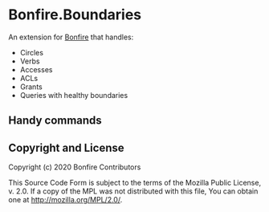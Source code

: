 # Bonfire.Boundaries

An extension for [Bonfire](https://bonfire.cafe/) that handles:

- Circles
- Verbs
- Accesses
- ACLs
- Grants
- Queries with healthy boundaries

## Handy commands

## Copyright and License

Copyright (c) 2020 Bonfire Contributors

This Source Code Form is subject to the terms of the Mozilla Public License, v. 2.0. If a copy of the MPL was not distributed with this file, You can obtain one at http://mozilla.org/MPL/2.0/.